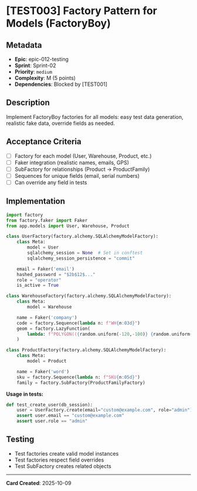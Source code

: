 # [TEST003] Factory Pattern for Models (FactoryBoy)

## Metadata
- **Epic**: epic-012-testing
- **Sprint**: Sprint-02
- **Priority**: `medium`
- **Complexity**: M (5 points)
- **Dependencies**: Blocked by [TEST001]

## Description
Implement FactoryBoy factories for all models: easy test data generation, realistic fake data, override fields as needed.

## Acceptance Criteria
- [ ] Factory for each model (User, Warehouse, Product, etc.)
- [ ] Faker integration (realistic names, emails, GPS)
- [ ] SubFactory for relationships (Product → ProductFamily)
- [ ] Sequences for unique fields (email, serial numbers)
- [ ] Can override any field in tests

## Implementation
```python
import factory
from factory.faker import Faker
from app.models import User, Warehouse, Product

class UserFactory(factory.alchemy.SQLAlchemyModelFactory):
    class Meta:
        model = User
        sqlalchemy_session = None  # Set in conftest
        sqlalchemy_session_persistence = "commit"

    email = Faker('email')
    hashed_password = "$2b$12$..."
    role = "operator"
    is_active = True

class WarehouseFactory(factory.alchemy.SQLAlchemyModelFactory):
    class Meta:
        model = Warehouse

    name = Faker('company')
    code = factory.Sequence(lambda n: f"WH{n:03d}")
    geom = factory.LazyFunction(
        lambda: f"POLYGON(({random.uniform(-120,-100)} {random.uniform(30,40)}, ...))"
    )

class ProductFactory(factory.alchemy.SQLAlchemyModelFactory):
    class Meta:
        model = Product

    name = Faker('word')
    sku = factory.Sequence(lambda n: f"SKU{n:05d}")
    family = factory.SubFactory(ProductFamilyFactory)
```

**Usage in tests:**
```python
def test_create_user(db_session):
    user = UserFactory.create(email="custom@example.com", role="admin")
    assert user.email == "custom@example.com"
    assert user.role == "admin"
```

## Testing
- Test factories create valid model instances
- Test factories respect field overrides
- Test SubFactory creates related objects

---
**Card Created**: 2025-10-09
